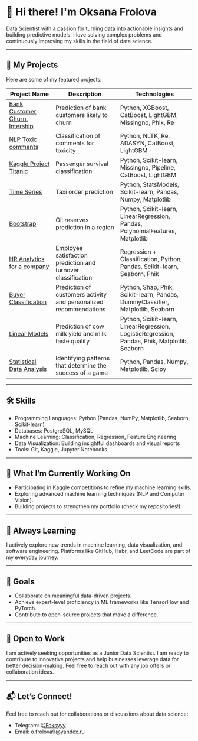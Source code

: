 # 👋 Hi there! I'm Oksana Frolova  
Data Scientist with a passion for turning data into actionable insights and building predictive models. I love solving complex problems and continuously improving my skills in the field of data science.  

---

## 📂 My Projects  
Here are some of my featured projects:  

| Project Name                  | Description                                                                 | Technologies                                                                                     |
|-------------------------------|-----------------------------------------------------------------------------|--------------------------------------------------------------------------------------------------|
| [Bank Customer Churn. Intership](https://github.com/frolovao/bank_customer_churn)       | Prediction of bank customers likely to churn                                 | Python, XGBoost, CatBoost, LightGBM, Missingno, Phik, Re                            |
| [NLP Toxic comments](https://github.com/frolovao/NLP-Toxic-comments)  | Classification of comments for toxicity   | Python, NLTK, Re, ADASYN, CatBoost, LightGBM                                                                                                 |
| [Kaggle Project Titanic](https://github.com/frolovao/Kaggle-Project-Titanic/tree/main)   | Passenger survival classification                                          | Python, Scikit-learn, Missingno, Pipeline, CatBoost, LightGBM                                   |
| [Time Series](https://github.com/frolovao/time_series)              | Taxi order prediction                                                       | Python, StatsModels, Scikit-learn, Pandas, Numpy, Matplotlib                                    |
| [Bootstrap](https://github.com/frolovao/bootstrap/tree/main)                | Oil reserves prediction in a region                                         | Python, Scikit-learn, LinearRegression, Pandas, PolynomialFeatures, Matplotlib                  |
| [HR Analytics for a company](https://github.com/frolovao/hr_analytics)| Employee satisfaction prediction and turnover classification                | Regression + Classification, Python, Pandas, Scikit-learn, Seaborn, Phik                        |
| [Buyer Classification](https://github.com/frolovao/classification_models)     | Prediction of customers activity and personalized recommendations           | Python, Shap, Phik, Scikit-learn, Pandas, DummyClassifier, Matplotlib, Seaborn                  |
| [Linear Models](https://github.com/frolovao/linear_models)            | Prediction of cow milk yield and milk taste quality                         | Python, Scikit-learn, LinearRegression, LogisticRegression, Pandas, Phik, Matplotlib, Seaborn   |
| [Statistical Data Analysis](https://github.com/frolovao/statistical_data_analysis)| Identifying patterns that determine the success of a game                   | Python, Pandas, Numpy, Matplotlib, Scipy                                                        |

---

## 🛠️ Skills  
- Programming Languages: Python (Pandas, NumPy, Matplotlib, Seaborn, Scikit-learn)  
- Databases: PostgreSQL, MySQL  
- Machine Learning: Classification, Regression, Feature Engineering  
- Data Visualization: Building insightful dashboards and visual reports  
- Tools: Git, Kaggle, Jupyter Notebooks  

---

## 🚀 What I’m Currently Working On  
- Participating in Kaggle competitions to refine my machine learning skills.  
- Exploring advanced machine learning techniques (NLP and Computer Vision).  
- Building projects to strengthen my portfolio (check my repositories!).  

---

## 🌱 Always Learning  
I actively explore new trends in machine learning, data visualization, and software engineering. Platforms like GitHub, Habr, and LeetCode are part of my everyday journey.  

---

## 🎯 Goals  
- Collaborate on meaningful data-driven projects.  
- Achieve expert-level proficiency in ML frameworks like TensorFlow and PyTorch.  
- Contribute to open-source projects that make a difference.  

---

## 👀 Open to Work  
I am actively seeking opportunities as a Junior Data Scientist. I am ready to contribute to innovative projects and help businesses leverage data for better decision-making. Feel free to reach out with any job offers or collaboration ideas.  

---

## 📬 Let’s Connect!  
Feel free to reach out for collaborations or discussions about data science:  
- Telegram: [@Foksyyy](https://t.me/Foksyyy)  
- Email: [o.frolova9@yandex.ru](mailto:o.frolova9@yandex.ru)
